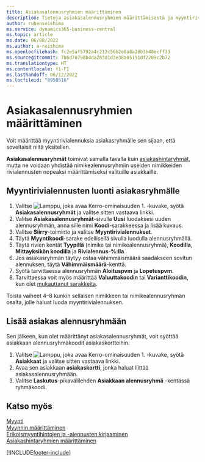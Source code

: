 ```yaml
---
title: Asiakasalennusryhmien määrittäminen
description: Tietoja asiakasalennusryhmien määrittämisestä ja myyntirivialennusten luomisesta näille ryhmille.
author: rubenseishima
ms.service: dynamics365-business-central
ms.topic: article
ms.date: 06/08/2022
ms.author: a-reishima
ms.openlocfilehash: fc2e5af5792a4c212c56b2e8a8a28b3b48ecff33
ms.sourcegitcommit: 7b6d70798b4da283d1d3e38a05151df2209c2b72
ms.translationtype: HT
ms.contentlocale: fi-FI
ms.lasthandoff: 06/12/2022
ms.locfileid: "8950516"
---
```

# <a name="set-up-customer-discount-groups"></a>Asiakasalennusryhmien määrittäminen

Voit määrittää myyntirivialennuksia asiakasryhmälle sen sijaan, että soveltaisit niitä yksitellen.

**Asiakasalennusryhmät** toimivat samalla tavalla kuin [asiakashintaryhmät](sales-how-to-set-up-customer-price-groups.md), mutta ne voidaan yhdistää nimikealennusryhmiin useiden nimikkeiden rivialennusten nopeaksi määrittämiseksi valituille asiakkaille.

## <a name="create-sales-line-discounts-for-a-customer-group"></a>Myyntirivialennusten luonti asiakasryhmälle

1. Valitse ![Lamppu, joka avaa Kerro-ominaisuuden 1.](media/ui-search/search_small.png "Kerro, mitä haluat tehdä") -kuvake, syötä **Asiakasalennusryhmät** ja valitse sitten vastaava linkki.
2. Valitse **Asiakasalennusryhmät**-sivulla **Uusi** luodaksesi uuden alennusryhmän, anna sille nimi **Koodi**-sarakkeessa ja lisää kuvaus.
3. Valitse **Siirry**-toiminto ja valitse **Myyntirivialennukset**.
4. Täytä **Myyntikoodi**-sarake edellisellä sivulla luodulla alennusryhmällä.
5. Täytä rivien kentät **Tyypillä** (nimike tai nimikealennusryhmä), **Koodilla**, **Mittayksikön koodilla** ja **Rivialennus-%:lla**.
6. Jos asiakasryhmän täytyy ostaa vähimmäismäärä saadakseen sovitun alennuksen, täytä **Vähimmäismäärä**-kenttä.
7. Syötä tarvittaessa alennusryhmän **Aloituspvm** ja **Lopetuspvm**.
8. Tarvittaessa voit myös määrittää **Valuuttakoodin** tai **Varianttikoodin**, kun olet [mukauttanut sarakkeita](ui-personalization-user.md).

Toista vaiheet 4–8 kunkin sellaisen nimikkeen tai nimikealennusryhmän osalta, jolle haluat luoda myyntirivialennuksen.

## <a name="assign-a-customer-to-a-discount-group"></a>Lisää asiakas alennusryhmään

Sen jälkeen, kun olet määrittänyt asiakasalennusryhmät, voit syöttää asiakkaan alennusryhmäkoodit asiakaskortteihin.

1. Valitse ![Lamppu, joka avaa Kerro-ominaisuuden 1.](media/ui-search/search_small.png "Kerro, mitä haluat tehdä") -kuvake, syötä **Asiakkaat** ja valitse sitten vastaava linkki.
2. Avaa sen asiakkaan **asiakaskortti**, jonka haluat liittää asiakasalennusryhmään.
3. Valitse **Laskutus**-pikavälilehden **Asiakkaan alennusryhmä** -kentässä ryhmäkoodi.

## <a name="see-also"></a>Katso myös

[Myynti](sales-manage-sales.md)  
[Myynnin määrittäminen](sales-setup-sales.md)  
[Erikoismyyntihintojen ja -alennusten kirjaaminen](sales-how-record-sales-price-discount-payment-agreements.md)  
[Asiakashintaryhmien määrittäminen](sales-how-to-set-up-customer-price-groups.md)  

[!INCLUDE[footer-include](includes/footer-banner.md)]
